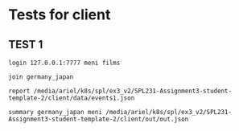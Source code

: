 # Tests for client

## TEST 1
```
login 127.0.0.1:7777 meni films
```
```
join germany_japan
```
```
report /media/ariel/k8s/spl/ex3_v2/SPL231-Assignment3-student-template-2/client/data/events1.json
```

```
summary germany_japan meni /media/ariel/k8s/spl/ex3_v2/SPL231-Assignment3-student-template-2/client/out/out.json
```
